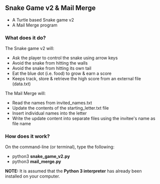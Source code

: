## Snake Game v2 & Mail Merge
* A Turtle based Snake game v2
* A Mail Merge program

### What does it do?
The Snake game v2 will:
* Ask the player to control the snake using arrow keys
* Avoid the snake from hitting the walls
* Avoid the snake from hitting its own tail
* Eat the blue dot (i.e. food) to grow & earn a score
* Keeps track, store & retrieve the high score from an external file (data.txt)

The Mail Merge will:
* Read the names from invited_names.txt
* Update the contents of the starting_letter.txt file
* Insert individual names into the letter
* Write the update content into separate files using the invitee's name as file name

### How does it work?
On the command-line (or terminal), type the following:<br>
* python3 <b>snake_game_v2.py</b>
* python3 <b>mail_merge.py</b>

<b>NOTE:</b> It is assumed that the <b>Python 3 interpreter</b> has already been installed on your computer.
